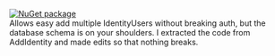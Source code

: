 [![NuGet package][nuget.badge]][nuget.page] \
Allows easy add multiple IdentityUsers without breaking auth, but the database schema is on your shoulders. I extracted the code from AddIdentity and made edits so that nothing breaks.

[nuget.badge]: https://img.shields.io/nuget/v/Lavshyak.AspNetCore.Identity.Extensions
[nuget.page]: https://www.nuget.org/packages/Lavshyak.AspNetCore.Identity.Extensions
